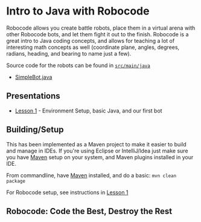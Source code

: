 # Intro to Java with Robocode

Robocode allows you create battle robots, place them in a virtual arena with other
Robocode bots, and let them fight it out to the finish.  Robocode is a great intro to Java coding concepts,
and allows for teaching a lot of interesting math concepts as well (coordinate plane, angles, degrees, radians,
heading, and bearing to name just a few).

Source code for the robots can be found in [``src/main/java``](https://github.com/rvacoderdojo/lessons/tree/master/java-with-robocode/src/main/java)

- [SimpleBot.java](https://github.com/rvacoderdojo/lessons/blob/master/java-with-robocode/src/main/java/coderdojo/bots/simple/SimpleBot.java)

## Presentations
- [Lesson 1](http://goo.gl/7ICTZ1) - Environment Setup, basic Java, and our first bot

## Building/Setup
This has been implemented as a Maven project to make it easier to build and manage in IDEs.  If you're using Eclipse
or IntelliJ/Idea just make sure you have [Maven](http://maven.apache.org/) setup on your system, and Maven plugins installed
in your IDE.

From commandline, have [Maven](http://maven.apache.org/) installed, and do a basic: ``mvn clean package``

For Robocode setup, see instructions in [Lesson 1](http://goo.gl/7ICTZ1)

## Robocode: Code the Best, Destroy the Rest

